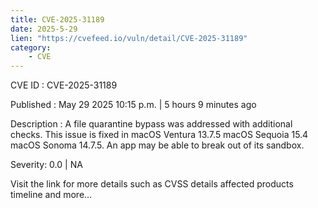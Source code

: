 ```yaml
---
title: CVE-2025-31189
date: 2025-5-29
lien: "https://cvefeed.io/vuln/detail/CVE-2025-31189"
category:
    - CVE
---
```


CVE ID : CVE-2025-31189

Published :  May 29
2025
10:15 p.m. | 5 hours
9 minutes ago

Description : A file quarantine bypass was addressed with additional checks. This issue is fixed in macOS Ventura 13.7.5
macOS Sequoia 15.4
macOS Sonoma 14.7.5. An app may be able to break out of its sandbox.

Severity: 0.0 | NA

Visit the link for more details
such as CVSS details
affected products
timeline
and more...

